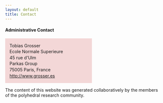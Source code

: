 ```yaml
---
layout: default
title: Contact
---
```


<div style="max-width: 20em; ">
<h4>Administrative Contact</h4>
<p style="line-height:1.4em; background-color: #f3d7d7; padding:1em">
Tobias Grosser<br />
Ecole Normale Superieure</br>
45 rue d'Ulm</br>
Parkas Group</br>
75005 Paris, France</br>
<a href="http://www.grosser.es">http://www.grosser.es</a>
</p>
</div>

<p>
The content of this website was generated collaboratively by the members of the polyhedral research community.</p>
